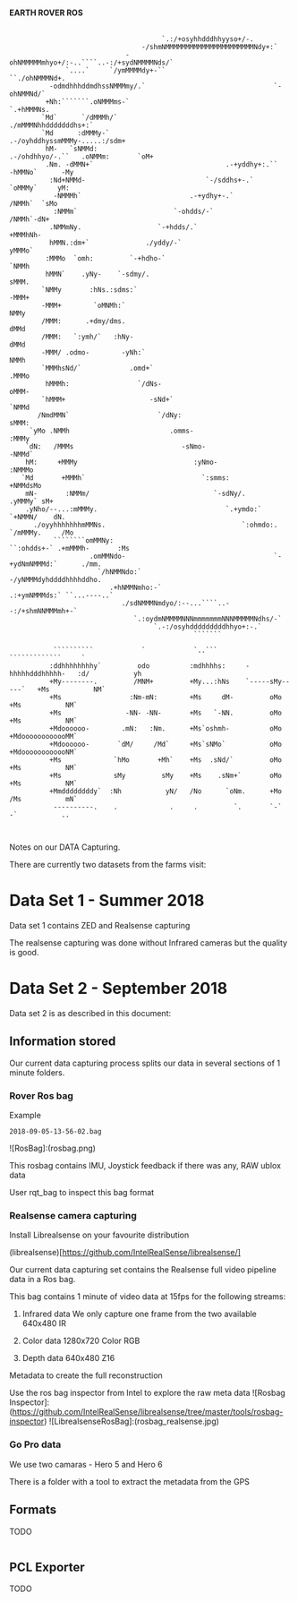 #### EARTH ROVER ROS ####

```
                                                                                                 
                                      `.:/+osyhhdddhhyyso+/-.                                       
                                 -/shmNMMMMMMMMMMMMMMMMMMMMMMNdy+:`                                 
                             -ohNMMMMMmhyo+/:-..````..-:/+sydNMMMMNds/`                             
              `....`     `/ymMMMMdy+-``                     ``./ohNMMMNd+.                          
          -odmdhhhddmdhssNMMMmy/.`                                `-ohNMMNd/`                       
         +Nh:```````.oNMMMms-`                                       `.+hMMMNs.                     
        `Md`      `/dMMMh/`                                             ./mMMMNhhdddddddhs+:`       
        `Md      :dMMMy-`                                        .-/oyhddhyssmMMMy-.....:/sdm+      
         hM-   `sNMMd:                                     .-/ohdhhyo/-.``   .oNMMm:       `oM+     
         .Nm. -dMMN+`                                 .-+yddhy+:.``            -hMMNo`      -My     
          :Nd+NMMd-                              `-/sddhs+-.`                   `oMMMy`     yM:     
           -NMMMh`                           .-+ydhy+-.`                          /NMMh`  `sMo      
           :NMMm`                        `-ohdds/-`                                /NMMh`-dN+       
          .NMMmNy.                   `-+hdds/.`                                     +MMMhNh-        
          hMMN.:dm+`              ./yddy/-`                                          yMMMo`         
         :MMMo  `omh:         `-+hdho-`                                              `NMMh          
         hMMN`    .yNy-    `-sdmy/.                                                   sMMM.         
        `NMMy       :hNs.:sdms:`                                                      -MMM+         
        -MMM+        `oMNMh:`                                                          NMMy         
        /MMM:      .+dmy/dms.                                                          dMMd         
        /MMM:   `:ymh/`   :hNy-                                                        dMMd         
        -MMM/ .odmo-        -yNh:`                                                     NMMh         
        `MMMhsNd/`            .omd+`                                                  .MMMo         
         hMMMh:                 `/dNs-                                                oMMM-         
        `hMMM+                     -sNd+`                                            `NMMd          
       /NmdMMN`                      `/dNy:                                          sMMM:          
     `yMo .NMMh                         .omms-                                      :MMMy           
    `dN:   /MMMs                           -sNmo-                                  -NMMd`           
    hM:     +MMMy                             :yNmo-                              :NMMMo            
   `Md       +MMMh`                             `:smms:                          +NMMdsMo           
    mN-       :NMMm/                               `-sdNy/.                    .yMMMy` sM+          
    .yNho/--...:mMMMy.                                `.+ymdo:`              `+NMMN/    dN.         
      ./oyyhhhhhhhmMMNs.                                  `:ohmdo:.        `/mMMMy.     /Mo         
           ````````omMMNy:                                   ``:ohdds+-` .+mMMMh-       :Ms         
                    .omMMNdo-                                     `-+ydNmNMMMd:`      ./mm.         
                      `/hNMMNdo:`                                  -/yNMMMdyhddddhhhhddho.          
                         .+hNMMNmho:-`                        .:+ymNMMMds:` ``...----..`            
                            ./sdNMMMNmdyo/:--...````..--:/+shmNNMMMmh+-`                            
                               `.:oydmNMMMMNNNmmmmmmmNNNMMMMMNdhs/-`                                
                                    `.-:/osyhdddddddddhhyo+:-.`                                     
                                              ```````                                               
                                                                                                    
           ``````````            `            `..```        `````````````     `                     
          :ddhhhhhhhhy`         odo          :mdhhhhs:     -hhhhhdddhhhhh-   :d/           yh       
          +My--------.         /MNM+         +My...:hNs    `-----sMy-----`   +Ms           NM`      
          +Ms                 :Nm-mN:        +Ms     dM-         oMo         +Ms           NM`      
          +Ms                -NN- -NN-       +Ms   `-NN.         oMo         +Ms           NM`      
          +Mdoooooo-        .mN:   :Nm.      +Ms`oshmh-          oMo         +MdoooooooooooMM`      
          +Mdoooooo-       `dM/     /Md`     +Ms`sNMo`           oMo         +MdoooooooooooNM`      
          +Ms             `hMo       +Mh`    +Ms  .sNd/`         oMo         +Ms           NM`      
          +Ms             sMy         sMy    +Ms    .sNm+`       oMo         +Ms           NM`      
          +Mmddddddddy`  :Nh           yN/   /No      `oNm.      +Mo         /Ms           mN`      
           ----------.    .             .     .         `.       `-`          -`           ..       
                                                                                                   
                                                                                                   
```

Notes on our DATA Capturing.

There are currently two datasets from the farms visit:

# Data Set 1 - Summer 2018

Data set 1 contains ZED and Realsense capturing

The realsense capturing was done without Infrared cameras but the quality is good.

# Data Set 2 - September 2018

Data set 2 is as described in this document:
## Information stored

Our current data capturing process splits our data in several sections of
1 minute folders.

### Rover Ros bag 

Example

```
2018-09-05-13-56-02.bag
```

![RosBag]:(rosbag.png)

This rosbag contains IMU, Joystick feedback if there was any, RAW ublox data

User rqt_bag to inspect this bag format

### Realsense camera capturing

Install Librealsense on your favourite distribution

(librealsense)[https://github.com/IntelRealSense/librealsense/]

Our current data capturing set contains the Realsense full video pipeline data in a Ros bag.

This bag contains 1 minute of video data at 15fps for the following streams:

1. Infrared data
We only capture one frame from the two available
640x480 IR

2. Color data
1280x720 Color RGB

3. Depth data
640x480 Z16

Metadata to create the full reconstruction 

Use the ros bag inspector from Intel to explore the raw meta data
![Rosbag Inspector]:(https://github.com/IntelRealSense/librealsense/tree/master/tools/rosbag-inspector)
![LibrealsenseRosBag]:(rosbag_realsense.jpg)

### Go Pro data
We use two camaras - Hero 5 and Hero 6

There is a folder with a tool to extract the metadata from the GPS

## Formats

TODO
```

```

## PCL Exporter

TODO 
